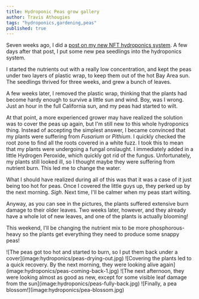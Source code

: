```yaml
---
title: Hydroponic Peas grow gallery
author: Travis Athougies
tags: "hydroponics,gardening,peas"
published: true
---
```


Seven weeks ago, I did a [post on my new NFT hydroponics system](post:2014-08-11-new-nft-hydroponics-system). A few days after that post, I put some new pea seedlings into the hydroponics system.

I started the nutrients out with a really low concentration, and kept the peas under two layers of plastic wrap, to keep them out of the hot Bay Area sun. The seedlings thrived for three weeks, and grew a bunch of leaves.

A few weeks later, I removed the plastic wrap, thinking that the plants had become hardy enough to survive a little sun and wind. Boy, was I wrong. Just an hour in the full California sun, and my peas had started to wilt.

At that point, a more experienced grower may have realized the solution was to cover the peas up again, but I'm still new to this whole hydroponics thing. Instead of accepting the simplest answer, I became convinced that my plants were suffering from _Fusarium_ or _Pithium_. I quickly checked the root zone to find all the roots covered in a white fuzz. I took this to mean that my plants were undergoing a fungal onslaught. I immediately added in a little Hydrogen Peroxide, which quickly got rid of the fungus. Unfortunately, my plants still looked ill, so I thought maybe they were suffering from nutrient burn. This led me to change the water.

What I should have realized during all of this was that it was a case of it just being too hot for peas. Once I covered the little guys up, they perked up by the next morning. _Sigh_. Next time, I'll be calmer when my peas start wilting.

Anyway, as you can see in the pictures, the plants suffered extensive burn damage to their older leaves. Two weeks later, however, and they already have a whole lot of new leaves, and one of the plants is actually blooming!

This weekend, I'll be changing the nutrient mix to be more phosphorous-heavy so the plants get everything they need to produce some snappy peas!

<div class="gallery">
![The peas got too hot and started to burn, so I put them back under a cover](image:hydroponics/peas-drying-out.jpg)
![Covering the plants led to a quick recovery. By the next morning, they were looking alive again](image:hydroponics/peas-coming-back-1.jpg)
![The next afternoon, they were looking almost as good as new, except for some visible leaf damage from the sun](image:hydroponics/peas-fully-back.jpg)
![Finally, a pea blossom!](image:hydroponics/pea-blossom.jpg)
</div>
